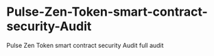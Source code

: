 # Pulse-Zen-Token-smart-contract-security-Audit
Pulse Zen Token smart contract security Audit full audit 

